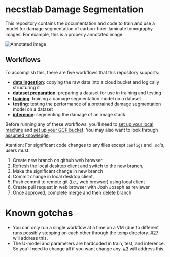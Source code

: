 # necstlab Damage Segmentation

This repository contains the documentation and code to train and use a model for damage segmentation of carbon-fiber-laminate tomography images. For example, this is a properly annotated image:

![Annotated image](images/annotated_image.png)

## Workflows

To accomplish this, there are five workflows that this repository supports: 
* [**data ingestion**](docs/data_ingestion.md): copying the raw data into a cloud bucket and logically structuring it
* [**dataset preparation**](docs/dataset_preparation.md): preparing a dataset for use in training and testing
* [**training**](docs/training.md): training a damage segmentation model on a dataset
* [**testing**](docs/testing.md): testing the performance of a pretrained damage segmentation model on a dataset
* [**inference**](docs/inference.md): segmenting the damage of an image stack

Before running any of these workflows, you'll need to [set up your local machine](docs/local_setup.md) and [set up your GCP bucket](docs/gcp_bucket_setup.md). You may also want to look through [assumed knowledge](docs/assumed_knowledge.md).

Atention: For significant code changes to any files except `configs` and `.md`'s, users must:
1. Create new branch on github web browser
2. Refresh the local desktop client and switch to the new branch, 
3. Make the significant change in new branch
4. Commit change in local desktop client, 
5. Push commit to remote git (i.e., web browser) using local client
6. Create pull request in web browser with Josh Joseph as reviewer
7. Once approved, complete merge and then delete branch

# Known gotchas
* You can only run a single workflow at a time on a VM (due to different runs possibly stepping on each other through the temp directory. [#27](https://github.com/mit-quest/necstlab-damage-segmentation/issues/27) will address this.
* The U-model and parameters are hardcoded in train, test, and inference. So you'll need to change all if you want change any. [#3](https://github.com/mit-quest/necstlab-damage-segmentation/issues/3) will address this.

